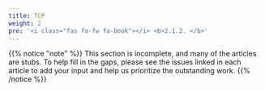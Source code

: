 ```yaml
---
title: TCP
weight: 2
pre: '<i class="fas fa-fw fa-book"></i> <b>2.1.2. </b>'
---
```


{{% notice "note" %}}
This section is incomplete, and many of the articles are stubs. To help fill in
the gaps, please see the issues linked in each article to add your input and
help us prioritize the outstanding work.
{{% /notice %}}
